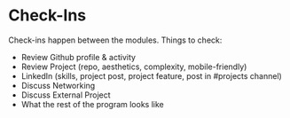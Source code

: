 ---
---

# Check-Ins

Check-ins happen between the modules. Things to check:

- Review Github profile & activity
- Review Project (repo, aesthetics, complexity, mobile-friendly)
- LinkedIn (skills, project post, project feature, post in #projects channel)
- Discuss Networking
- Discuss External Project
- What the rest of the program looks like
